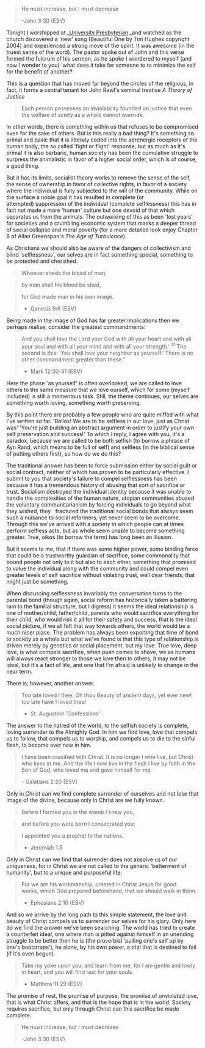 > He must increase, but I must decrease
> 
> -John 3:30 (ESV)

Tonight I worshipped at _<a title="University Presbyterian Church" href="http://upc.org" target="_blank">University Presbyterian</a> _and watched as the church discovered a 'new' song (Beautiful One by Tim Hughes copyright 2004) and experienced a strong move of the spirit. It was awesome (in the truest sense of the word). The pastor spoke out of John and this verse formed the fulcrum of his sermon, as he spoke I wondered to myself (and now I wonder to you) 'what does it take for someone to to minimize the self for the benefit of another?

This is a question that has moved far beyond the circles of the religious, in fact, it forms a central tenant for John Rawl's seminal treatise _A Theory of Justice_

> Each person possesses an inviolability founded on justice that even the welfare of sciety as a whole cannot override.

In other words, there is something within us that refuses to be compromised even for the sake of others. But is this really a bad thing? It's something so primal and basic that it is litteraly coded into the adrenergic receptors of the human body, the so called 'fight or flight' response, but as much as it's primal it is also barbaric, human society has been the cumulative struggle to surpress the animalistic in favor of a higher social order, which is of course, a good thing.

But it has its limits, socialist theory works to remove the sense of the self, the sense of ownership in favor of collective rights, in favor of a society where the individual is fully subjected to the will of the community. While on the surface a noble goal it has resulted in complete (or attempted) suppression of the individual (complete selflessness) this has in fact not made a more 'human' culture but one devoid of that which separates us from the animals. The outworking of this as been 'lost years' for societies and a crumbling economic system that masks a deeper thread of social collapse and moral poverty (for a more detailed look enjoy Chapter 6 of Allan Greenspan's _The Age of Turbulence_).

As Christians we should also be aware of the dangers of collectivism and blind 'selflessness', our selves are in fact something special, something to be protected and cherished.

> Whoever sheds the blood of man,

> by man shall his blood be shed,

> for God made man in his own image.
> 
> - Genesis 9:6 (ESV)

Being made in the image of God has far greater implications then we perhaps realize, consider the greatest commandments:

> And you shall love the Lord your God with all your heart and with all your soul and with all your mind and with all your strength.’ <sup>31 </sup>The second is this: ‘You shall love your neighbor as yourself.’ There is no other commandment greater than these.”
> 
> - Mark 12:30-31 (ESV)

Here the phase 'as yourself' is often overlooked, we are called to love others to the same measure that we love ourself, which for some (myself included) is still a momentous task. Still, the theme continues, our selves are something worth loving, something worth preserving.

By this point there are probably a few people who are quite miffed with what I've written so far. 'Bollox! We are to be selfless in our love, just as Christ was' 'You're just building an abstract argument in order to justify your own self preservation and success!' To which I reply, I agree with you, it's a paradox, because we are called to be both selfish (to borrow a phrase of Ayn Rand, which means to be full of self) and selfless (in the biblical sense of putting others first), so how do we do this?

The traditional answer has been to force submission either by social guilt or social contract, neither of which has proven to be particularly effective. I submit to you that society's failure to compel selflessness has been because it has a tremendous history of abusing that sort of sacrifice or trust. Socialism destroyed the individual identity because it was unable to handle the complexities of the human nature, utopian communities abused the voluntary communitarianism by forcing individuals to go beyond what they wished, they   fractured the traditional social bonds that always seem such a nuisance to social reformers, yet never seem to be overcome. Through this we've arrived with a society in which people can at times perform selfless acts, but as whole seem unable to become something greater. True, oikos (to borrow the term) has long been an illusion.

But it seems to me, that if there was some higher power, some binding force that could be a trustworthy guardian of sacrifice, some commonality that bound people not only to it but also to each other, something that promised to value the individual along with the community and could compel even greater levels of self sacrifice without violating trust, well dear friends, that might just be something.

When discussing selflessness invariably the conversation turns to the parental bond (though again, social reform has historically taken a battering ram to the familial structure, but I digress) it seems the ideal relationship is one of mother/child, father/child, parents who would sacrifice everything for their child, who would risk it all for their safety and success, that is the ideal social picture, if we all felt that way towards others, the world would be a much nicer place. The problem has always been exporting that time of bond to society as a whole but what we've found is that this type of relationship is driven merely by genetics or social placement, but my love. True love, deep love, is what compels sacrifice, when push comes to shove, we as humans will always react stronger to those we love then to others, it may not be ideal, but it's a fact of life, and one that I'm afraid is unlikely to change in the near term.

There is; however, another answer.

> Too late loved I thee, Oh thou Beauty of ancient days, yet ever new! too late have I loved thee!
> 
> - St. Augustine 'Confessions'

The answer to the hatred of the world, to the selfish society is complete, loving surrender to the Almighty God. In him we find love, love that compels us to follow, that compels us to worship, and compels us to die to the sinful flesh, to become ever new in him.

> I have been crucified with Christ. It is no longer I who live, but Christ who lives in me. And the life I now live in the flesh I live by faith in the Son of God, who loved me and gave himself for me.
> 
> - Galatians 2:20 (ESV)

Only in Christ can we find complete surrender of ourselves and not lose that image of the divine, because only in Christ are we fully known.

> Before I formed you in the womb I knew you,

> and before you were born I consecrated you;

> I appointed you a prophet to the nations.
> 
> - Jeremiah 1:5

Only in Christ can we find that surrender does not absolve us of our uniqueness, for in Christ we are not called to the generic 'betterment of humanity', but to a unique and purposeful life.

> For we are his workmanship, created in Christ Jesus for good works, which God prepared beforehand, that we should walk in them.
> 
> - Ephesians 2:10 (ESV)

And so we arrive by the long path to this simple statement, the love and beauty of Christ compels us to surrender our selves for his glory. Only here do we find the answer we've been searching. The world has tried to create a counterfeit ideal, one where man is pitted against himself in an unending struggle to be better then he is (the proverbial 'pulling one's self up by one's bootstraps'), he alone, by his own power, a trial that is destined to fail (if it's even begun).

> Take my yoke upon you, and learn from me, for I am gentle and lowly in heart, and you will find rest for your souls.
> 
> - Matthew 11:29 (ESV)

The promise of rest, the promise of purpose, the promise of unviolated love, that is what Christ offers, and that is the hope that is in the world. Society requires sacrifice, but only through Christ can this sacrifice be made complete.

> He must increase, but I must decrease
> 
> -John 3:30 (ESV)